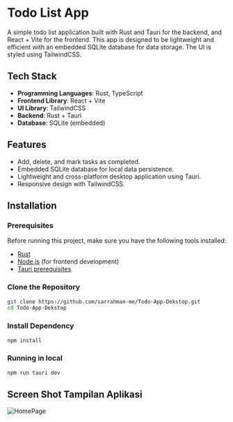 # Todo List App

A simple todo list application built with Rust and Tauri for the backend, and React + Vite for the frontend. This app is designed to be lightweight and efficient with an embedded SQLite database for data storage. The UI is styled using TailwindCSS.

## Tech Stack

- **Programming Languages**: Rust, TypeScript
- **Frontend Library**: React + Vite
- **UI Library**: TailwindCSS
- **Backend**: Rust + Tauri
- **Database**: SQLite (embedded)

## Features

- Add, delete, and mark tasks as completed.
- Embedded SQLite database for local data persistence.
- Lightweight and cross-platform desktop application using Tauri.
- Responsive design with TailwindCSS.

## Installation

### Prerequisites

Before running this project, make sure you have the following tools installed:

- [Rust](https://www.rust-lang.org/tools/install)
- [Node.js](https://nodejs.org/) (for frontend development)
- [Tauri prerequisites](https://tauri.app/start/prerequisites/)

### Clone the Repository

```bash
git clone https://github.com/sarrahman-me/Todo-App-Dekstop.git
cd Todo-App-Dekstop
```

### Install Dependency

```bash
npm install
```

### Running in local

```bash
npm run tauri dev
```

## Screen Shot Tampilan Aplikasi

![HomePage](https://ik.imagekit.io/sarrahmanme/Screenshot%202024-10-12%20at%2011.05.20.png?updatedAt=1728706504252)
